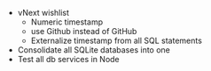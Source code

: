 - vNext wishlist
  - Numeric timestamp
  - use Github instead of GitHub
  - Externalize timestamp from all SQL statements
- Consolidate all SQLite databases into one
- Test all db services in Node
